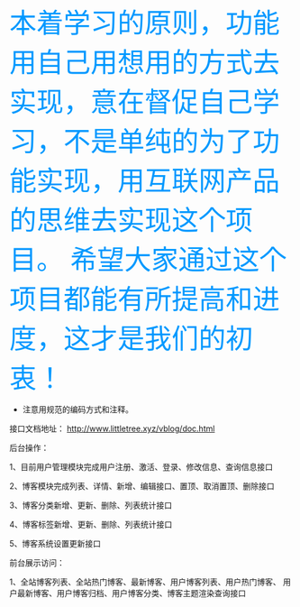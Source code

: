 
<font color=#0099ff size=7 face="黑体"> 本着学习的原则，功能用自己用想用的方式去实现，意在督促自己学习，不是单纯的为了功能实现，用互联网产品的思维去实现这个项目。
希望大家通过这个项目都能有所提高和进度，这才是我们的初衷！</font>


- 注意用规范的编码方式和注释。

接口文档地址：
http://www.littletree.xyz/vblog/doc.html

后台操作：

1、目前用户管理模块完成用户注册、激活、登录、修改信息、查询信息接口

2、博客模块完成列表、详情、新增、编辑接口、置顶、取消置顶、删除接口

3、博客分类新增、更新、删除、列表统计接口

4、博客标签新增、更新、删除、列表统计接口

5、博客系统设置更新接口


前台展示访问：

1、全站博客列表、全站热门博客、最新博客、用户博客列表、用户热门博客、
用户最新博客、用户博客归档、用户博客分类、博客主题渲染查询接口